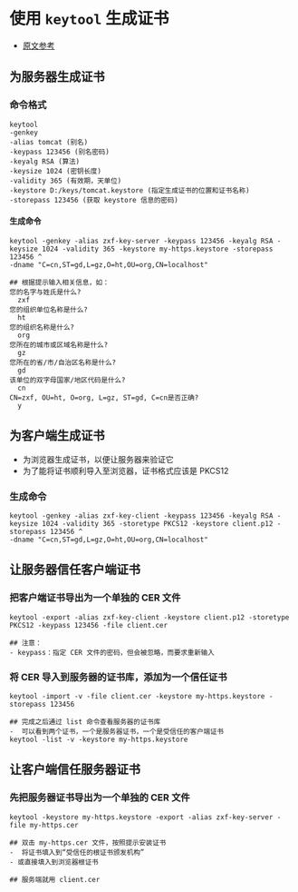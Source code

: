 # 使用 `keytool` 生成证书

- [原文参考](https://blog.csdn.net/u011350541/article/details/71941536)

## 为服务器生成证书
### 命令格式
```
keytool 
-genkey 
-alias tomcat (别名) 
-keypass 123456 (别名密码) 
-keyalg RSA (算法) 
-keysize 1024 (密钥长度) 
-validity 365 (有效期，天单位) 
-keystore D:/keys/tomcat.keystore (指定生成证书的位置和证书名称) 
-storepass 123456 (获取 keystore 信息的密码)
```

#### 生成命令
```
keytool -genkey -alias zxf-key-server -keypass 123456 -keyalg RSA -keysize 1024 -validity 365 -keystore my-https.keystore -storepass 123456 ^
-dname "C=cn,ST=gd,L=gz,O=ht,OU=org,CN=localhost" 

## 根据提示输入相关信息，如：
您的名字与姓氏是什么?
  zxf
您的组织单位名称是什么?
  ht
您的组织名称是什么?
  org
您所在的城市或区域名称是什么?
  gz
您所在的省/市/自治区名称是什么?
  gd
该单位的双字母国家/地区代码是什么?
  cn
CN=zxf, OU=ht, O=org, L=gz, ST=gd, C=cn是否正确?
  y
```

## 为客户端生成证书
- 为浏览器生成证书，以便让服务器来验证它
- 为了能将证书顺利导入至浏览器，证书格式应该是 PKCS12

### 生成命令
```
keytool -genkey -alias zxf-key-client -keypass 123456 -keyalg RSA -keysize 1024 -validity 365 -storetype PKCS12 -keystore client.p12 -storepass 123456 ^
-dname "C=cn,ST=gd,L=gz,O=ht,OU=org,CN=localhost" 
```

## 让服务器信任客户端证书
### 把客户端证书导出为一个单独的 CER 文件
```
keytool -export -alias zxf-key-client -keystore client.p12 -storetype PKCS12 -keypass 123456 -file client.cer

## 注意：
- keypass：指定 CER 文件的密码，但会被忽略，而要求重新输入
```

### 将 CER 导入到服务器的证书库，添加为一个信任证书
```
keytool -import -v -file client.cer -keystore my-https.keystore -storepass 123456

## 完成之后通过 list 命令查看服务器的证书库
-  可以看到两个证书，一个是服务器证书，一个是受信任的客户端证书
keytool -list -v -keystore my-https.keystore
```

## 让客户端信任服务器证书
### 先把服务器证书导出为一个单独的 CER 文件
```
keytool -keystore my-https.keystore -export -alias zxf-key-server -file my-https.cer

## 双击 my-https.cer 文件，按照提示安装证书
-  将证书填入到“受信任的根证书颁发机构”
- 或直接填入到浏览器根证书

## 服务端就用 client.cer
```